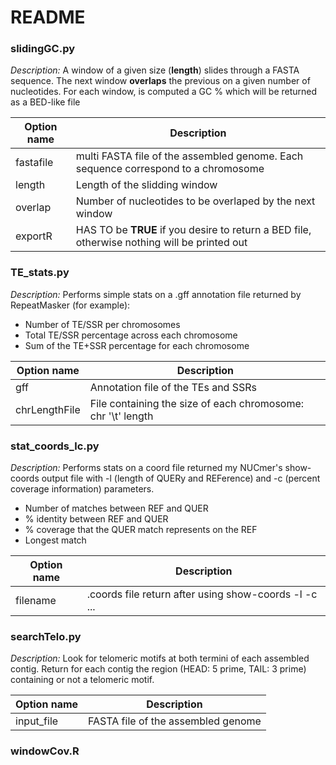 # README

### slidingGC.py

_Description:_
A window of a given size (**length**) slides through a FASTA sequence. The next window **overlaps** the previous on a given number of nucleotides. For each window, is computed a GC % which will be returned as a BED-like file

|Option name | Description|
|------------|------------|
|fastafile|multi FASTA file of the assembled genome. Each sequence correspond to a chromosome|
|length|Length of the slidding window|
|overlap|Number of nucleotides to be overlaped by the next window|
|exportR|HAS TO be **TRUE** if you desire to return a BED file, otherwise nothing will be printed out|

### TE\_stats.py

_Description:_
Performs simple stats on a .gff annotation file returned by RepeatMasker (for example):
+ Number of TE/SSR per chromosomes
+ Total TE/SSR percentage across each chromosome
+ Sum of the TE+SSR percentage for each chromosome

|Option name | Description|
|------------|------------|
|gff|Annotation file of the TEs and SSRs|
|chrLengthFile|File containing the size of each chromosome: chr '\t' length|

### stat\_coords\_lc.py

_Description:_
Performs stats on a coord file returned my NUCmer's show-coords output file with -l (length of QUERy and REFerence) and -c (percent coverage information) parameters.
+ Number of matches between REF and QUER
+ % identity between REF and QUER
+ % coverage that the QUER match represents on the REF
+ Longest match

|Option name | Description|
|------------|------------|
|filename| .coords file return after using show-coords -l -c ... |

### searchTelo.py
_Description:_
Look for telomeric motifs at both termini of each assembled contig.
Return for each contig the region (HEAD: 5 prime, TAIL: 3 prime) containing or not a telomeric motif.

|Option name | Description|
|------------|------------|
|input\_file|FASTA file of the assembled genome|

### windowCov.R
